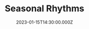 ---
video:
  type: vimeo
  id: 789807322
speaker:
  permalink: mitchell-mcnaney
  name: Mitchell McNaney
title: Seasonal Rhythms
image: https://i.imgur.com/vo3vB0I.png
date: 2023-01-15T14:30:00.000Z
series: "rhythm"
---
